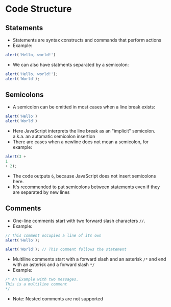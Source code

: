 # Code Structure

## Statements
* Statements are syntax constructs and commands that perform actions
* Example:

```javascript
alert('Hello, world!')
```
* We can also have statments separated by a semicolon:

```javascript
alert('Hello, world!');
alert('World');
```

## Semicolons
* A semicolon can be omitted in most cases when a line break exists:

```javascript
alert('Hello')
alert('World')
```

* Here JavaScript interprets the line break as an "implicit" semicolon.
a.k.a. an automatic semicolon insertion
* There are cases when a newline does not mean a semicolon, for example:

```javascript
alert(3 +
1  
+ 2);
```
* The code outputs ```6```, because JavaScript does not insert semicolons here.
* It's recommended to put semicolons between statements even if they are separated
by new lines

## Comments
* One-line comments start with two forward slash characters ```//```.
* Example:

```javascript
// This comment occupies a line of its own
alert('Hello');

alert('World'); // This comment follows the statement
```

* Multiline comments start with a forward slash and an asterisk ```/*``` and end
with an asterisk and a forward slash ```*/```
* Example:

```javascript
/* An Example with two messages.
This is a multiline comment
*/
```

* Note: Nested comments are not supported
